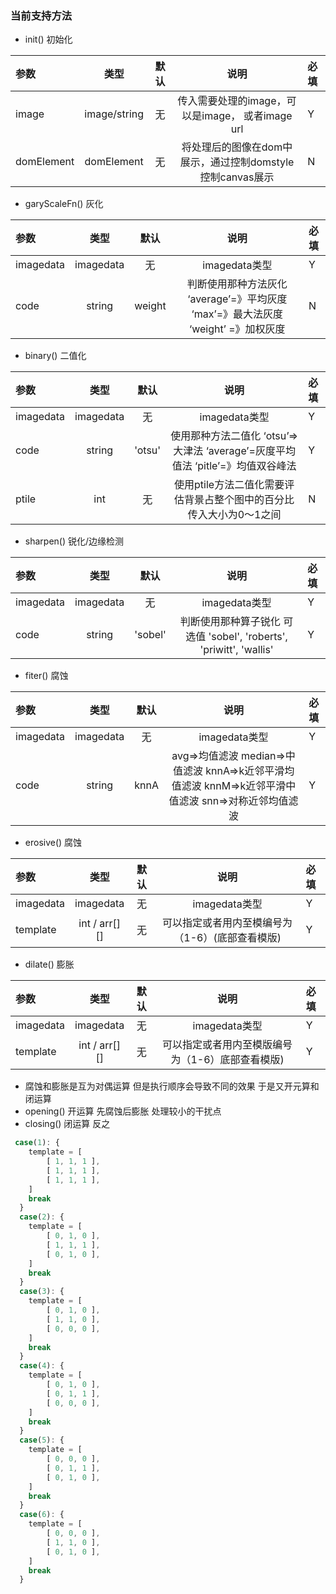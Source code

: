 ### 当前支持方法

- init() 初始化

参数          | 类型           | 默认        | 说明           | 必填 |
:----------- | :-----------: |:-----------:|:-------------: |:------------- |
image     | image/string     | 无          | 传入需要处理的image，可以是image，<img> 或者image url  |   Y |
domElement  |domElement  | 无  | 将处理后的图像在dom中展示，通过控制domstyle 控制canvas展示  | N |

- garyScaleFn() 灰化

参数          | 类型           | 默认        | 说明           | 必填 |
:----------- | :-----------: |:-----------:|:-------------: |:------------- |
imagedata     | imagedata     | 无          | imagedata类型  |   Y |
code  |string  | weight  | 判断使用那种方法灰化 ‘average’=》平均灰度 ‘max’=》最大法灰度 ‘weight’ =》加权灰度  | N |

- binary() 二值化

参数          | 类型           | 默认        | 说明           | 必填 |
:----------- | :-----------: |:-----------:|:-------------: |:------------- |
imagedata     | imagedata     | 无          | imagedata类型  |   Y |
code     | string     | 'otsu'          | 使用那种方法二值化 ‘otsu’=>大津法 ‘average’=灰度平均值法 ‘pitle’=》均值双谷峰法 |  Y |
ptile  |  int | 无 | 使用ptile方法二值化需要评估背景占整个图中的百分比 传入大小为0～1之间 |  N |

- sharpen() 锐化/边缘检测

参数          | 类型           | 默认        | 说明           | 必填 |
:----------- | :-----------: |:-----------:|:-------------: |:------------- |
imagedata     | imagedata     | 无          | imagedata类型  |   Y |
code  | string  | 'sobel'  | 判断使用那种算子锐化 可选值 'sobel', 'roberts', 'priwitt', 'wallis' | Y |

- fiter() 腐蚀

参数          | 类型           | 默认        | 说明           | 必填 |
:----------- | :-----------: |:-----------:|:-------------: |:------------- |
imagedata     | imagedata     | 无          | imagedata类型  |   Y |
code  | string  | knnA  | avg=>均值滤波 median=>中值滤波 knnA=>k近邻平滑均值滤波 knnM=>k近邻平滑中值滤波 snn=>对称近邻均值滤波 | Y |

- erosive() 腐蚀

参数          | 类型           | 默认        | 说明           | 必填 |
:----------- | :-----------: |:-----------:|:-------------: |:------------- |
imagedata     | imagedata     | 无          | imagedata类型  |   Y |
template  | int / arr[][]  | 无  | 可以指定或者用内至模编号为（1-6）(底部查看模版) | Y |

- dilate() 膨胀

参数          | 类型           | 默认        | 说明           | 必填 |
:----------- | :-----------: |:-----------:|:-------------: |:------------- |
imagedata     | imagedata     | 无          | imagedata类型  |   Y |
template  | int / arr[][]  | 无  | 可以指定或者用内至模版编号为（1-6）底部查看模版) | Y |

- 腐蚀和膨胀是互为对偶运算 但是执行顺序会导致不同的效果 于是又开元算和闭运算
- opening() 开运算 先腐蚀后膨胀 处理较小的干扰点
- closing() 闭运算 反之  

```javascript
 case(1): {
    template = [
        [ 1, 1, 1 ],
        [ 1, 1, 1 ],
        [ 1, 1, 1 ],
    ]
    break
  }
  case(2): {
    template = [
        [ 0, 1, 0 ],
        [ 1, 1, 1 ],
        [ 0, 1, 0 ],
    ]
    break
  }
  case(3): {
    template = [
        [ 0, 1, 0 ],
        [ 1, 1, 0 ],
        [ 0, 0, 0 ],
    ]
    break
  }
  case(4): {
    template = [
        [ 0, 1, 0 ],
        [ 0, 1, 1 ],
        [ 0, 0, 0 ],
    ]
    break
  }
  case(5): {
    template = [
        [ 0, 0, 0 ],
        [ 0, 1, 1 ],
        [ 0, 1, 0 ],
    ]
    break
  }
  case(6): {
    template = [
        [ 0, 0, 0 ],
        [ 1, 1, 0 ],
        [ 0, 1, 0 ],
    ]
    break
  }
```
